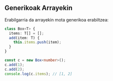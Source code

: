 ## Generikoak Arrayekin

Erabilgarria da arrayekin mota generikoa erabiltzea:

```typescript
class Box<T> {
  items: T[] = [];
  add(item: T) {
    this.items.push(item);
  }
}

const c = new Box<number>();
c.add(1);
c.add(2);
console.log(c.items); // [1, 2]

```